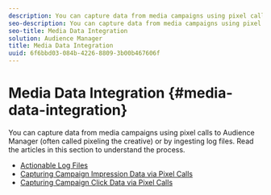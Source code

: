 ```yaml
---
description: You can capture data from media campaigns using pixel calls to Audience Manager (often called pixeling the creative) or by ingesting log files.
seo-description: You can capture data from media campaigns using pixel calls to Audience Manager (often called pixeling the creative) or by ingesting log files.
seo-title: Media Data Integration
solution: Audience Manager
title: Media Data Integration
uuid: 6f6bbd03-084b-4226-8809-3b00b467606f
---
```


# Media Data Integration {#media-data-integration}

You can capture data from media campaigns using pixel calls to Audience Manager (often called pixeling the creative) or by ingesting log files. Read the articles in this section to understand the process.

<!-- c_camp_data_int.xml -->

* [Actionable Log Files](/help/using/integration/media-data-integration/actionable-log-files.md)
* [Capturing Campaign Impression Data via Pixel Calls](/help/using/integration/media-data-integration/impression-data-pixels.md)
* [Capturing Campaign Click Data via Pixel Calls](/help/using/integration/media-data-integration/click-data-pixels.md)